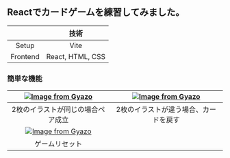 ## Reactでカードゲームを練習してみました。

|  | 技術 |
|:-----------:|:------------:|
|Setup|Vite|
|Frontend|React, HTML, CSS|


 ### 簡単な機能
 |[![Image from Gyazo](https://i.gyazo.com/586dd8feeef403f0f171aeadde631052.gif)](https://gyazo.com/586dd8feeef403f0f171aeadde631052)|[![Image from Gyazo](https://i.gyazo.com/e9b50309a350360541ea53e7b982e6c8.gif)](https://gyazo.com/e9b50309a350360541ea53e7b982e6c8)|
|:-----------:|:------------:|
|2枚のイラストが同じの場合ペア成立|2枚のイラストが違う場合、カードを戻す|
|[![Image from Gyazo](https://i.gyazo.com/76765618ac60f098318e146352581f9e.gif)](https://gyazo.com/76765618ac60f098318e146352581f9e)||
|ゲームリセット||
